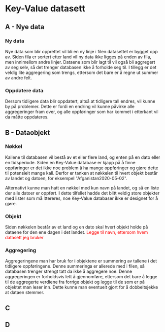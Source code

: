 # Key-Value datasett

## A - Nye data
### Ny data
Nye data som blir opprettet vil bli en ny linje i filen datasettet er bygget opp av. Siden fila er sortert etter land vil ny data ikke ligges på enden av fila, men innimellom andre linjer. Dataene som blir lagt til vil også bli aggregert av seg selv, så det trenger databasen ikke å forholde seg til. I tillegg er det veldig lite aggregering som trengs, ettersom det bare er å regne ut summer av andre felt.

### Oppdatere data
Dersom tidligere data blir oppdatert, altså at tidligere tall endres, vil kunne by på problemer. Dette er fordi en endring vil kunne påvirke alle aggregeringer fram over, og alle oppføringer som har kommet i etterkant vil da måtte oppdateres.

## B - Dataobjekt
### Nøkkel
Kallene til databasen vil bestå av et eller flere land, og enten på en dato eller en tidsperiode. Siden en Key-Value database er kjapp på å finne oppføringer er det ikke noe problem å ha mange oppføringer og gjøre dette til potensielt mange kall. Derfor er tanken at nøkkelen til hvert objekt består av landet og datoen, for eksempel "Afganistan2020-05-02".

Alternativt kunne man hatt en nøkkel med kun navn på landet, og så en liste der alle datoer er oppført. I dette tilfellet hadde det blitt veldig store objekter med lister som må ittereres, noe Key-Value databaser ikke er designet for å gjøre.

### Objekt
Siden nøkkelen består av et land og en dato skal hvert objekt holde på dataene for den ene dagen i det landet. <span style="color:red">Legge til navn, ettersom hvem datasett jeg bruker</span>

### Aggregering
Aggregeringene man har bruk for i objektene er summering av tallene i det tidligere oppføringene. Denne summeringa er allerede med i filen, så databasen trenger strengt tatt da ikke å aggregere noe. Denne aggregeringen er forholdsvis lett å gjennomføre, ettersom det bare å legge til de aggregerte verdiene fra forrige objekt og legge til de som er på objektet man leser inn. Dette kunne man eventuelt gjort for å dobbeltsjekke at dataen stemmer.

## C

## D
